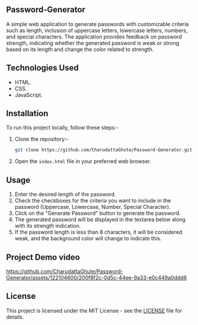 ## Password-Generator

A simple web application to generate passwords with customizable criteria such as length, inclusion of uppercase letters, lowercase letters, numbers, and special characters. The application provides feedback on password strength, indicating whether the generated password is weak or strong based on its length and change the color related to strength.

## Technologies Used

- HTML.
- CSS.
- JavaScript. 

## Installation

To run this project locally, follow these steps:-

1. Clone the repository:-
    ```bash
    git clone https://github.com/CharudattaGhute/Password-Generator.git
    ```
2. Open the `index.html` file in your preferred web browser.

## Usage

1. Enter the desired length of the password.
2. Check the checkboxes for the criteria you want to include in the password (Uppercase, Lowercase, Number, Special Character).
3. Click on the "Generate Password" button to generate the password.
4. The generated password will be displayed in the textarea below along with its strength indication.
5. If the password length is less than 8 characters, it will be considered weak, and the background color will change to indicate this.

## Project Demo video



https://github.com/CharudattaGhute/Password-Generator/assets/122104600/200f8f2c-0d5c-44ee-9a33-e0c449a0ddd6


## License

This project is licensed under the MIT License - see the [LICENSE](LICENSE) file for details.

